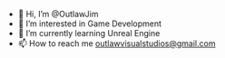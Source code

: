 - 👋 Hi, I’m @OutlawJim
- 👀 I’m interested in Game Development
- 🌱 I’m currently learning Unreal Engine 
- 📫 How to reach me outlawvisualstudios@gmail.com


<!---
OutlawJim/OutlawJim is a ✨ special ✨ repository because its `README.md` (this file) appears on your GitHub profile.
You can click the Preview link to take a look at your changes.
--->
